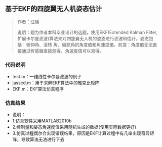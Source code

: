 ## 基于EKF的四旋翼无人机姿态估计

> 作者：汪瑞
>
> 说明：题为作者本科毕业设计的选题，使用EKF(Extended Kalman Filter, 扩展卡尔曼滤波)算法来对四旋翼无人机的姿态进行滤波和估计，姿态包括：俯仰角、滚转
角、偏航角的角度值和角速度值。前提：角度值无法直接通过传感器直接测得，角速度值可以测得。

### 代码说明

- test.m：一维线性卡尔曼滤波的例子
- jasscd.m：用于求解EKF算法中的雅克比矩阵
- EKF.m：EKF算法仿真程序

### 仿真结果

- 说明：
- 1.仿真软件采用MATLAB2010b
- 2.控制量和姿态角速度值采用随机生成的数据(使用实际数据更好)
- 3.仿真过程偶尔会出现错误结果，原因是EKF计算过程中有几率出现奇异矩阵，导致算法无法进行下去
